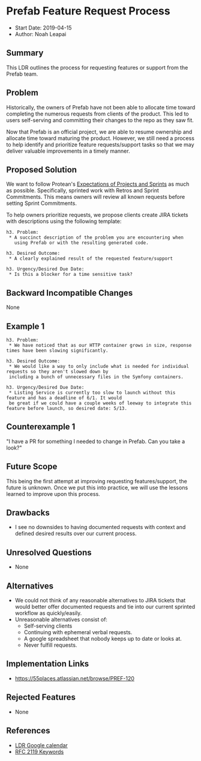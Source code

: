 # Prefab Feature Request Process
* Start Date: 2019-04-15
* Author: Noah Leapai

## Summary
This LDR outlines the process for requesting features or support from the Prefab team.

## Problem
Historically, the owners of Prefab have not been able to allocate time toward 
completing the numerous requests from clients of the product. This led to users
self-serving and committing their changes to the repo as they saw fit.

Now that Prefab is an official project, we are able to resume ownership and allocate
time toward maturing the product. However, we still need a process to help identify 
and prioritize feature requests/support tasks so that we may deliver valuable improvements 
in a timely manner.

## Proposed Solution
We want to follow Protean's [Expectations of Projects and Sprints](https://github.com/neighborhoods/Protean/blob/4.x/Architecture/Expectations-of-Projects-and-Sprints.md)
as much as possible. Specifically, sprinted work with Retros and Sprint Commitments. 
This means owners will review all known requests before setting Sprint Commitments.

To help owners prioritize requests, we propose clients create JIRA tickets with descriptions using the following template:
```
h3. Problem: 
 * A succinct description of the problem you are encountering when 
   using Prefab or with the resulting generated code.
   
h3. Desired Outcome:
 * A clearly explained result of the requested feature/support
 
h3. Urgency/Desired Due Date:
 * Is this a blocker for a time sensitive task?
```

## Backward Incompatible Changes
None

## Example 1
```
h3. Problem: 
 * We have noticed that as our HTTP container grows in size, response times have been slowing significantly. 
   
h3. Desired Outcome:
 * We would like a way to only include what is needed for individual requests so they aren't slowed down by 
 including a bunch of unnecessary files in the Symfony containers.
 
h3. Urgency/Desired Due Date:
 * Listing Service is currently too slow to launch without this feature and has a deadline of 6/1. It would 
 be great if we could have a couple weeks of leeway to integrate this feature before launch, so desired date: 5/13.
```

## Counterexample 1
"I have a PR for something I needed to change in Prefab. Can you take a look?"

## Future Scope
This being the first attempt at improving requesting features/support, the future is unknown. Once we put this into practice, we will use the lessons learned to improve upon this process.

## Drawbacks
* I see no downsides to having documented requests with context and defined desired results over our current process.

## Unresolved Questions
* None

## Alternatives
* We could not think of any reasonable alternatives to JIRA tickets that would better offer documented requests and tie into our current sprinted workflow as quickly/easily.
* Unreasonable alternatives consist of:
  * Self-serving clients
  * Continuing with ephemeral verbal requests.
  * A google spreadsheet that nobody keeps up to date or looks at.
  * Never fulfill requests.

## Implementation Links
* https://55places.atlassian.net/browse/PREF-120

## Rejected Features
* None

## References
* [LDR Google calendar](https://calendar.google.com/calendar?cid=NTVwbGFjZXMuY29tX3JrNG12NzFnYzEwNDhwZ3EwcWptMDZidGdjQGdyb3VwLmNhbGVuZGFyLmdvb2dsZS5jb20)
* [RFC 2119 Keywords](https://www.ietf.org/rfc/rfc2119.txt)


